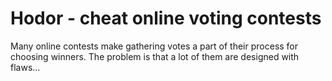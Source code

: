 # Hodor - cheat online voting contests

Many online contests make gathering votes a part of their process for choosing winners. The problem is that a lot of them are designed with flaws…
